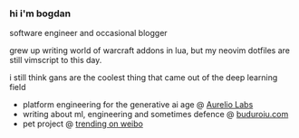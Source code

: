 ### hi i'm bogdan

software engineer and occasional blogger

grew up writing world of warcraft addons in lua, but my neovim dotfiles are still vimscript to this day.

i still think gans are the coolest thing that came out of the deep learning field

- platform engineering for the generative ai age @ [Aurelio Labs](https://aurelio.ai)
- writing about ml, engineering and sometimes defence @ [buduroiu.com](https://buduroiu.com)
- pet project @ [trending on weibo](https://www.trendingonweibo.com)
